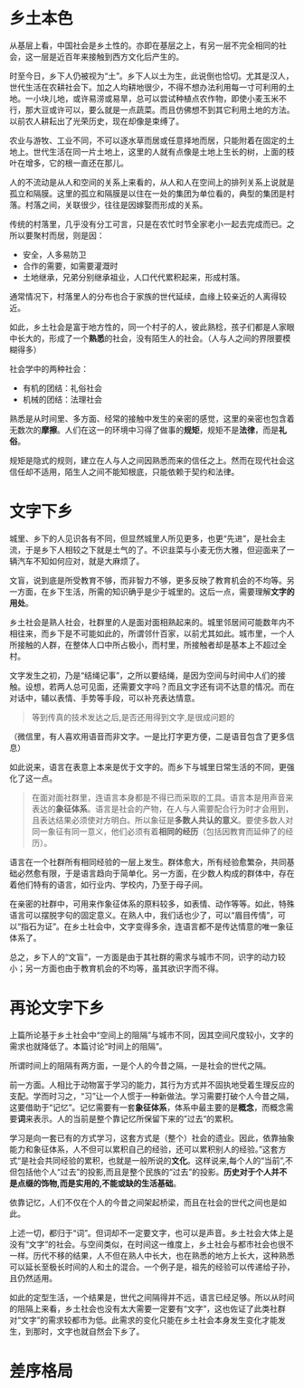 # 乡土本色

从基层上看，中国社会是乡土性的。亦即在基层之上，有另一层不完全相同的社会，这一层是近百年来接触到西方文化后产生的。

时至今日，乡下人仍被视为“土”。乡下人以土为生，此说倒也恰切。尤其是汉人，世代生活在农耕社会下。加之人均耕地很少，不得不想办法利用每一寸可利用的土地。一小块儿地，或许易涝或易旱，总可以尝试种植点农作物，即使小麦玉米不行，那大豆或许可以，要么就是一点蔬菜。而且仿佛想不到其它利用土地的方法。以前农人耕耘出了光荣历史，现在却像是束缚了。

农业与游牧、工业不同，不可以逐水草而居或任意择地而居，只能附着在固定的土地上。世代生活在同一片土地上，这里的人就有点像是土地上生长的树，上面的枝叶在增多，它的根一直还在那儿。

人的不流动是从人和空间的关系上来看的，从人和人在空间上的排列关系上说就是孤立和隔膜。这里的孤立和隔膜是以住在一处的集团为单位看的，典型的集团是村落。村落之间，关联很少，往往是因嫁娶而形成的关系。

传统的村落里，几乎没有分工可言，只是在农忙时节全家老小一起去完成而已。之所以要聚村而居，则是因：

* 安全，人多易防卫
* 合作的需要，如需要灌溉时
* 土地继承，兄弟分别继承祖业，人口代代累积起来，形成村落。

通常情况下，村落里人的分布也合于家族的世代延续，血缘上较亲近的人离得较近。

如此，乡土社会是富于地方性的，同一个村子的人，彼此熟稔，孩子们都是人家眼中长大的，形成了一个**熟悉**的社会，没有陌生人的社会。（人与人之间的界限要模糊得多）

社会学中的两种社会：

* 有机的团结：礼俗社会
* 机械的团结：法理社会

熟悉是从时间里、多方面、经常的接触中发生的亲密的感觉，这里的亲密也包含着无数次的**摩擦**。人们在这一的环境中习得了做事的**规矩**，规矩不是**法律**，而是**礼俗**。

规矩是隐式的规则，建立在人与人之间因熟悉而来的信任之上。然而在现代社会这信任却不适用，陌生人之间不能知根底，只能依赖于契约和法律。

# 文字下乡

城里、乡下的人见识各有不同，但显然城里人所见更多，也更“先进”，是社会主流，于是乡下人相较之下就是土气的了。不识韭菜与小麦无伤大雅，但迎面来了一辆汽车不知如何应对，就是大麻烦了。

文盲，说到底是所受教育不够，而非智力不够，更多反映了教育机会的不均等。另一方面，在乡下生活，所需的知识确乎是少于城里的。这后一点，需要理解**文字的用处**。

乡土社会是熟人社会，社群里的人是面对面相熟起来的。城里邻居间可能数年内不相往来，而乡下是不可能如此的，所谓邻什百家，以前尤其如此。城市里，一个人所接触的人群，在整体人口中所占极小，而村里，所接触者却是基本上不超过全村。

文字发生之初，乃是“结绳记事”，之所以要结绳，是因为空间与时间中人们的接触。设想，若两人总可见面，还需要文字吗？而且文字还有词不达意的情况。而在对话中，辅以表情、手势等手段，可以补充表达情意。

> 等到传真的技术发达之后,是否还用得到文字,是很成问题的

（微信里，有人喜欢用语音而非文字。一是比打字更方便，二是语音包含了更多信息）

如此说来，语言在表意上本来是优于文字的。而乡下与城里日常生活的不同，更强化了这一点。

> 在面对面社群里，连语言本身都是不得已而采取的工具。语言本是用声音来表达的**象征体系**。语言是社会的产物，在人与人需要配合行为时才会用到，且表达结果必须使对方明白。所以象征是**多数人共认的意义**。要使多数人对同一象征有同一意义，他们必须有着**相同的经历**（包括因教育而延伸了的经历）。

语言在一个社群所有相同经验的一层上发生。群体愈大，所有经验愈繁杂，共同基础必然愈有限，于是语言趋向于简单化。另一方面，在少数人构成的群体中，存在着他们特有的语言，如行业内、学校内，乃至于母子间。

在亲密的社群中，可用来作象征体系的原料较多，如表情、动作等等。如此，特殊语言可以摆脱字句的固定意义。在熟人中，我们话也少了，可以“眉目传情”，可以“指石为证”。在乡土社会中，文字变得多余，连语言都不是传达情意的唯一象征体系了。

总之，乡下人的“文盲”，一方面是由于其社群的需求与城市不同，识字的动力较小；另一方面也由于教育机会的不均等，虽其欲识字而不得。

# 再论文字下乡

上篇所论基于乡土社会中“空间上的阻隔”与城市不同，因其空间尺度较小，文字的需求也就降低了。本篇讨论“时间上的阻隔”。

所谓时间上的阻隔有两方面，一是个人的今昔之隔，一是社会的世代之隔。

前一方面。人相比于动物富于学习的能力，其行为方式并不固执地受着生理反应的支配。学而时习之，“习”让一个人惯于一种新做法。学习需要打破个人今昔之隔，这要借助于“记忆”。记忆需要有一套**象征体系**，体系中最主要的是**概念**，而概念需要**词**来表示。人的当前是整个靠记忆所保留下来的”过去“的累积。

学习是向一套已有的方式学习，这套方式是（整个）社会的遗业。因此，依靠抽象能力和象征体系，人不但可以累积自己的经验，还可以累积别人的经验。”这套方式“是社会共同经验的累积，也就是一般所说的**文化**。这样说来,每个人的“当前”,不但包括他个人“过去”的投影,而且是整个民族的“过去”的投影。**历史对于个人并不是点缀的饰物,而是实用的,不能或缺的生活基础**。

依靠记忆，人们不仅在个人的今昔之间架起桥梁，而且在社会的世代之间也是如此。

上述一切，都归于“词”。但词却不一定要文字，也可以是声音。乡土社会大体上是没有“文字”的社会。与空间类似，在时间这一维度上，乡土社会与都市社会也很不一样。历代不移的结果，人不但在熟人中长大，也在熟悉的地方上长大，这种熟悉可以延长至极长时间的人和土的混合。一个例子是，祖先的经验可以传递给子孙，且仍然适用。

如此的定型生活，一个结果是，世代之间隔得并不远，语言已经足够。所以从时间的阻隔上来看，乡土社会也没有太大需要一定要有“文字”，这也佐证了此类社群对“文字”的需求较都市为低。此需求的变化只能在乡土社会本身发生变化才能发生，到那时，文字也就自然会下乡了。

# 差序格局


